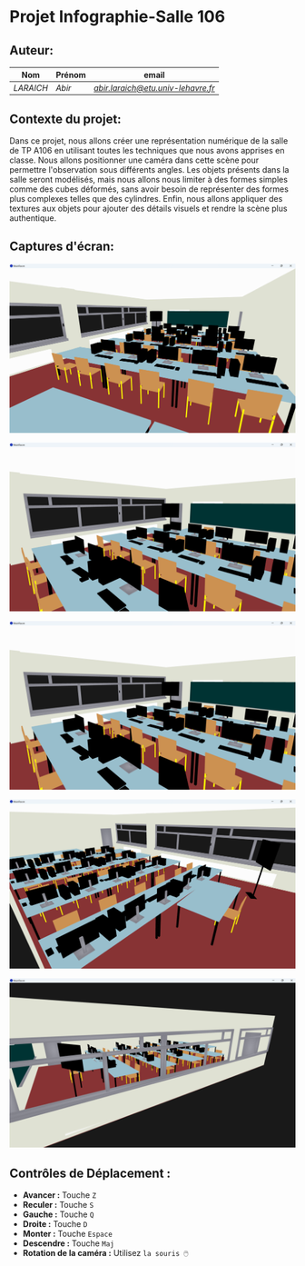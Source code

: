 # Projet Infographie-Salle 106

## Auteur:
|Nom|Prénom|email|
|--|--|--|
| *LARAICH* | *Abir* | *abir.laraich@etu.univ-lehavre.fr* |

## Contexte du projet: 

Dans ce projet, nous allons créer une représentation numérique de la salle de TP A106 en utilisant toutes les techniques que nous avons apprises en classe. Nous allons positionner une caméra dans cette scène pour permettre l'observation sous différents angles. Les objets présents dans la salle seront modélisés, mais nous allons nous limiter à des formes simples comme des cubes déformés, sans avoir besoin de représenter des formes plus complexes telles que des cylindres. Enfin, nous allons appliquer des textures aux objets pour ajouter des détails visuels et rendre la scène plus authentique.

## Captures d'écran:

![Vue de l'intérieur4](MainRoom/Captures/Capture1.png)

![Vue de l'intérieur1](MainRoom/Captures/Capture2.png)

![Vue de l'intérieur2](MainRoom/Captures/Capture3.png)

![Vue de l'intérieur3](MainRoom/Captures/Capture4.png)

![Vue de l'extérieure](MainRoom/Captures/Capture5.png)

## Contrôles de Déplacement :

- **Avancer :** Touche `Z`
- **Reculer :** Touche `S`
- **Gauche :** Touche `Q`
- **Droite :** Touche `D`
- **Monter :** Touche `Espace`
- **Descendre :** Touche `Maj`
- **Rotation de la caméra :** Utilisez `la souris 🖱️`

